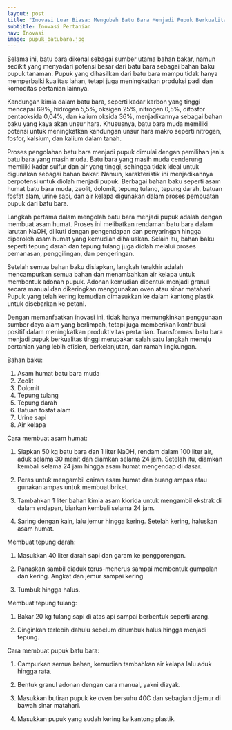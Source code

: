 ```yaml
---
layout: post
title: "Inovasi Luar Biasa: Mengubah Batu Bara Menjadi Pupuk Berkualitas Tinggi"
subtitle: Inovasi Pertanian
nav: Inovasi
image: pupuk_batubara.jpg
---
```


Selama ini, batu bara dikenal sebagai sumber utama bahan bakar, namun sedikit yang menyadari potensi besar dari batu bara sebagai bahan baku pupuk tanaman. Pupuk yang dihasilkan dari batu bara mampu tidak hanya memperbaiki kualitas lahan, tetapi juga meningkatkan produksi padi dan komoditas pertanian lainnya.

Kandungan kimia dalam batu bara, seperti kadar karbon yang tinggi mencapai 69%, hidrogen 5,5%, oksigen 25%, nitrogen 0,5%, difosfor pentaoksida 0,04%, dan kalium oksida 36%, menjadikannya sebagai bahan baku yang kaya akan unsur hara. Khususnya, batu bara muda memiliki potensi untuk meningkatkan kandungan unsur hara makro seperti nitrogen, fosfor, kalsium, dan kalium dalam tanah.

Proses pengolahan batu bara menjadi pupuk dimulai dengan pemilihan jenis batu bara yang masih muda. Batu bara yang masih muda cenderung memiliki kadar sulfur dan air yang tinggi, sehingga tidak ideal untuk digunakan sebagai bahan bakar. Namun, karakteristik ini menjadikannya berpotensi untuk diolah menjadi pupuk. Berbagai bahan baku seperti asam humat batu bara muda, zeolit, dolomit, tepung tulang, tepung darah, batuan fosfat alam, urine sapi, dan air kelapa digunakan dalam proses pembuatan pupuk dari batu bara.

Langkah pertama dalam mengolah batu bara menjadi pupuk adalah dengan membuat asam humat. Proses ini melibatkan rendaman batu bara dalam larutan NaOH, diikuti dengan pengendapan dan penyaringan hingga diperoleh asam humat yang kemudian dihaluskan. Selain itu, bahan baku seperti tepung darah dan tepung tulang juga diolah melalui proses pemanasan, penggilingan, dan pengeringan.

Setelah semua bahan baku disiapkan, langkah terakhir adalah mencampurkan semua bahan dan menambahkan air kelapa untuk membentuk adonan pupuk. Adonan kemudian dibentuk menjadi granul secara manual dan dikeringkan menggunakan oven atau sinar matahari. Pupuk yang telah kering kemudian dimasukkan ke dalam kantong plastik untuk disebarkan ke petani.

Dengan memanfaatkan inovasi ini, tidak hanya memungkinkan penggunaan sumber daya alam yang berlimpah, tetapi juga memberikan kontribusi positif dalam meningkatkan produktivitas pertanian. Transformasi batu bara menjadi pupuk berkualitas tinggi merupakan salah satu langkah menuju pertanian yang lebih efisien, berkelanjutan, dan ramah lingkungan.

Bahan baku:
1. Asam humat batu bara muda
2. Zeolit
3. Dolomit
4. Tepung tulang
5. Tepung darah
6. Batuan fosfat alam
7. Urine sapi
8. Air kelapa

Cara membuat asam humat:
1. Siapkan 50 kg batu bara dan 1 liter NaOH, rendam dalam 100 liter air, aduk selama 30 menit dan diamkan selama 24 jam. Setelah itu, diamkan kembali selama 24 jam hingga asam humat mengendap di dasar.

2. Peras untuk mengambil cairan asam humat dan buang ampas atau gunakan ampas untuk membuat briket.

3. Tambahkan 1 liter bahan kimia asam klorida untuk mengambil ekstrak di dalam endapan, biarkan kembali selama 24 jam.

4. Saring dengan kain, lalu jemur hingga kering. Setelah kering, haluskan asam humat.

Membuat tepung darah:
1. Masukkan 40 liter darah sapi dan garam ke penggorengan.

2. Panaskan sambil diaduk terus-menerus sampai membentuk gumpalan dan kering.
Angkat dan jemur sampai kering. 

3. Tumbuk hingga halus.

Membuat tepung tulang:
1. Bakar 20 kg tulang sapi di atas api sampai berbentuk seperti arang.

2. Dinginkan terlebih dahulu sebelum ditumbuk halus hingga menjadi tepung.

Cara membuat pupuk batu bara:
1. Campurkan semua bahan, kemudian tambahkan air kelapa lalu aduk hingga rata.

2. Bentuk granul adonan dengan cara manual, yakni diayak.

3. Masukkan butiran pupuk ke oven bersuhu 40C dan sebagian dijemur di bawah sinar matahari. 

4. Masukkan pupuk yang sudah kering ke kantong plastik.
